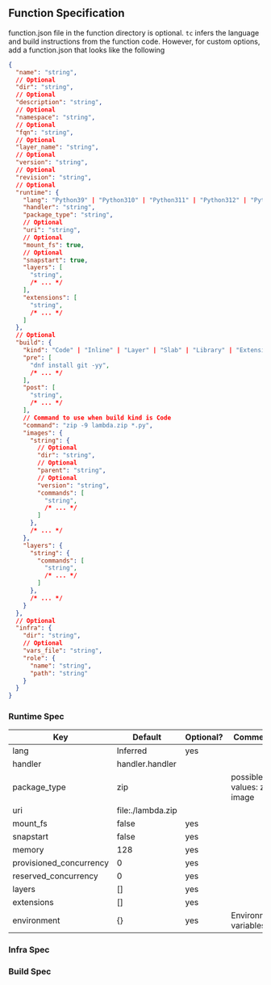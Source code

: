 ## Function Specification

function.json file in the function directory is optional. `tc` infers the language and build instructions from the function code. However, for custom options, add a function.json that looks like the following


```json
{
  "name": "string",
  // Optional
  "dir": "string",
  // Optional
  "description": "string",
  // Optional
  "namespace": "string",
  // Optional
  "fqn": "string",
  // Optional
  "layer_name": "string",
  // Optional
  "version": "string",
  // Optional
  "revision": "string",
  // Optional
  "runtime": {
    "lang": "Python39" | "Python310" | "Python311" | "Python312" | "Python313" | "Ruby32" | "Java21" | "Rust" | "Node22" | "Node20",
    "handler": "string",
    "package_type": "string",
    // Optional
    "uri": "string",
    // Optional
    "mount_fs": true,
    // Optional
    "snapstart": true,
    "layers": [
      "string",
      /* ... */
    ],
    "extensions": [
      "string",
      /* ... */
    ]
  },
  // Optional
  "build": {
    "kind": "Code" | "Inline" | "Layer" | "Slab" | "Library" | "Extension" | "Runtime" | "Image",
    "pre": [
      "dnf install git -yy",
      /* ... */
    ],
    "post": [
      "string",
      /* ... */
    ],
    // Command to use when build kind is Code
    "command": "zip -9 lambda.zip *.py",
    "images": {
      "string": {
        // Optional
        "dir": "string",
        // Optional
        "parent": "string",
        // Optional
        "version": "string",
        "commands": [
          "string",
          /* ... */
        ]
      },
      /* ... */
    },
    "layers": {
      "string": {
        "commands": [
          "string",
          /* ... */
        ]
      },
      /* ... */
    }
  },
  // Optional
  "infra": {
    "dir": "string",
    // Optional
    "vars_file": "string",
    "role": {
      "name": "string",
      "path": "string"
    }
  }
}
```


### Runtime Spec

| Key                     | Default           | Optional? | Comments                    |
|-------------------------|-------------------|-----------|-----------------------------|
| lang                    | Inferred          | yes       |                             |
| handler                 | handler.handler   |           |                             |
| package_type            | zip               |           | possible values: zip, image |
| uri                     | file:./lambda.zip |           |                             |
| mount_fs                | false             | yes       |                             |
| snapstart               | false             | yes       |                             |
| memory                  | 128               | yes       |                             |
| provisioned_concurrency | 0                 | yes       |                             |
| reserved_concurrency    | 0                 | yes       |                             |
| layers                  | []                | yes       |                             |
| extensions              | []                | yes       |                             |
| environment             | {}                | yes       | Environment variables       |


### Infra Spec



### Build Spec
